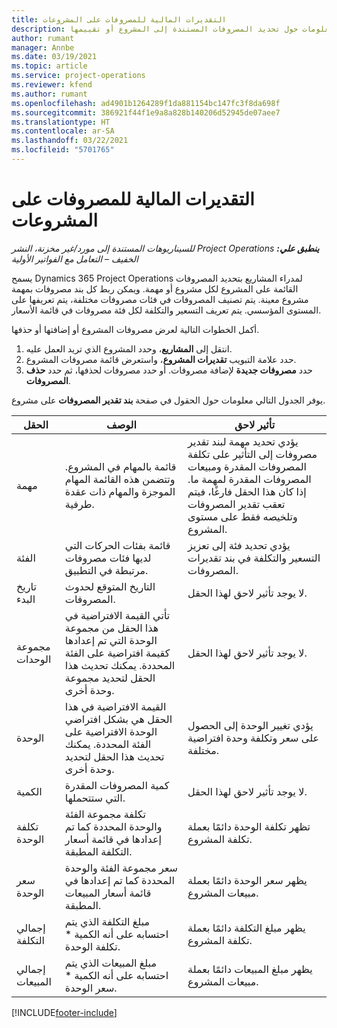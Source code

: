 ```yaml
---
title: التقديرات المالية للمصروفات على المشروعات
description: يوفر هذا الموضوع معلومات حول تحديد المصروفات المستندة إلى المشروع أو تقييمها.
author: rumant
manager: Annbe
ms.date: 03/19/2021
ms.topic: article
ms.service: project-operations
ms.reviewer: kfend
ms.author: rumant
ms.openlocfilehash: ad4901b1264289f1da881154bc147fc3f8da698f
ms.sourcegitcommit: 386921f44f1e9a8a828b140206d52945de07aee7
ms.translationtype: HT
ms.contentlocale: ar-SA
ms.lasthandoff: 03/22/2021
ms.locfileid: "5701765"
---
```

# <a name="financial-estimates-for-expenses-on-projects"></a>التقديرات المالية للمصروفات على المشروعات
_**ينطبق علي:** ‏‫Project Operations للسيناريوهات المستندة إلى مورد/غير مخزنة‬، ‏‫النشر الخفيف – التعامل مع الفواتير الأولية‬_

يسمح Dynamics 365 Project Operations لمدراء المشاريع بتحديد المصروفات القائمة على المشروع لكل مشروع أو مهمة. ويمكن ربط كل بند مصروفات بمهمة مشروع معينة. يتم تصنيف المصروفات في فئات مصروفات مختلفة، يتم تعريفها على المستوى المؤسسي. يتم تعريف التسعير والتكلفة لكل فئة مصروفات في قائمة الأسعار. 

أكمل الخطوات التالية لعرض مصروفات المشروع أو إضافتها أو حذفها.

1. انتقل إلى **المشاريع**، وحدد المشروع الذي تريد العمل عليه.
2. حدد علامة التبويب **تقديرات المشروع**، واستعرض قائمة مصروفات المشروع.
3. حدد **مصروفات جديدة** لإضافة مصروفات. أو حدد مصروفات لحذفها، ثم حدد **حذف المصروفات**.

يوفر الجدول التالي معلومات حول الحقول في صفحة **بند تقدير المصروفات** على مشروع. 

| **الحقل** | **الوصف** | **تأثير لاحق** |
| --- | --- | --- |
| مهمة | قائمة بالمهام في المشروع. وتتضمن هذه القائمة المهام الموجزة والمهام ذات عقدة طرفية. | يؤدي تحديد مهمة لبند تقدير مصروفات إلى التأثير على تكلفة المصروفات المقدرة ومبيعات المصروفات المقدرة لمهمة ما. إذا كان هذا الحقل فارغًا، فيتم تعقب تقدير المصروفات وتلخيصه فقط على مستوى المشروع. |
| الفئة | قائمة بفئات الحركات التي لديها فئات مصروفات مرتبطة في التطبيق. | يؤدي تحديد فئة إلى تعزيز التسعير والتكلفة في بند تقديرات المصروفات. |
| تاريخ البدء | التاريخ المتوقع لحدوث المصروفات. | لا يوجد تأثير لاحق لهذا الحقل. |
| مجموعة الوحدات | تأتي القيمة الافتراضية في هذا الحقل من مجموعة الوحدة التي تم إعدادها كقيمة افتراضية على الفئة المحددة. يمكنك تحديث هذا الحقل لتحديد مجموعة وحدة أخرى. | لا يوجد تأثير لاحق لهذا الحقل. |
| الوحدة | القيمة الافتراضية في هذا الحقل هي بشكل افتراضي الوحدة الافتراضية على الفئة المحددة. يمكنك تحديث هذا الحقل لتحديد وحدة أخرى. | يؤدي تغيير الوحدة إلى الحصول على سعر وتكلفة وحدة افتراضية مختلفة. |
| الكمية | كمية المصروفات المقدرة التي ستتحملها. | لا يوجد تأثير لاحق لهذا الحقل. |
| تكلفة الوحدة | تكلفة مجموعة الفئة والوحدة المحددة كما تم إعدادها في قائمة أسعار التكلفة المطبقة. | تظهر تكلفة الوحدة دائمًا بعملة تكلفة المشروع. |
| سعر الوحدة | سعر مجموعة الفئة والوحدة المحددة كما تم إعدادها في قائمة أسعار المبيعات المطبقة. | يظهر سعر الوحدة دائمًا بعملة مبيعات المشروع. |
| إجمالي التكلفة | مبلغ التكلفة الذي يتم احتسابه على أنه الكمية \* تكلفة الوحدة.| يظهر مبلغ التكلفة دائمًا بعملة تكلفة المشروع. |
| إجمالي المبيعات | مبلغ المبيعات الذي يتم احتسابه على أنه الكمية \* سعر الوحدة. | يظهر مبلغ المبيعات دائمًا بعملة مبيعات المشروع. |


[!INCLUDE[footer-include](../includes/footer-banner.md)]
